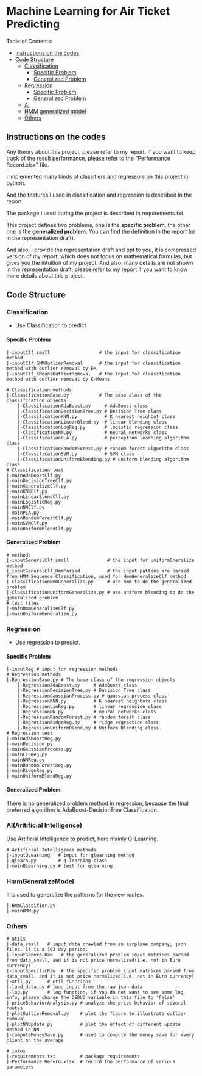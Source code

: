 # Machine Learning for Air Ticket Predicting

Table of Contents:
- [Instructions on the codes](#instruction)
- [Code Structure](#sturcture)
	- [Classification](#classifier)
		- [Specific Problem](#classifierspecific)
		- [Generalized Problem](#classifiergeneral)
	- [Regression](#regressor)
		- [Specific Problem](#regressorspecific)
		- [Generalized Problem](#regressorgeneral)
	- [AI](#ai)
	- [HMM generalized model](#hmmmodel)
	- [Others](#others)

<a name='instruction'></a>
## Instructions on the codes
Any theory about this project, please refer to my report. If you want to keep track of the result performance, please refer to the "Performance Record.xlsx" file.

I implemented many kinds of classifiers and regressors on this project in python.

And the features I used in classification and regression is described in the report.

The package I used during the project is described in requirements.txt.

This project defines two problems, one is the **specific problem**, the other one is the **generalized problem**. You can find the definition in the report (or in the representation draft).

And also, I provide the representation draft and ppt to you, it is compressed version of my report, which does not focus on mathematical formulas, but gives you the intuition of my project. And also, many details are not shown in the representation draft, please refer to my report if you want to know more details about this project.


<a name='structure'></a>
## Code Structure

<a name='classifier'></a>
### Classification
- Use Classification to predict

<a name='classifierspecific'></a>
#### Specific Problem
```
|-inputClf_small                  # the input for classification method
|-inputClf_GMMOutlierRemoval      # the input for classification method with outlier removal by EM
|-inputClf_KMeansOutlierRemoval   # the input for classification method with outlier removal by K-Means

# Classification methods
|-ClassificationBase.py           # The base class of the classification objects
	|-ClassificationAdaBoost.py     # AdaBoost class  
	|-ClassificationDecisionTree.py # Decision Tree class
	|-ClassificationKNN.py          # K nearest neighbot class
	|-ClassificationLinearBlend.py  # linear blending class
	|-ClassificationLogReg.py       # logistic regression class
	|-ClssificationNN.py            # neural networks class
	|-ClassificationPLA.py          # perceptron learning algorithm class
	|-ClassificationRandomForest.py # random forest algorithm class
	|-ClassificationSVM.py          # SVM class
	|-ClassificationUniformBlending.py # uniform blending algorithm class
# Classification test
|-mainAdaBoostClf.py
|-mainDecisionTreeClf.py
|-mainGeneralizeClf.py
|-mainKNNClf.py
|-mainLinearBlendClf.py
|-mainLogisticReg.py
|-mainNNClf.py
|-mainPLA.py
|-mainRandomForestClf.py
|-mainSVMClf.py
|-mainUniformBlendClf.py
```
<a name='classifiergeneral'></a>
#### Generalized Problem
```
# methods
|-inputGeneralClf_small              # the input for uniformGneralize method
|_inputGeneralClf_HmmParsed          # the input pattens are parsed from HMM Sequence Classification, used for HmmGeneralizeClf method       
|-ClassificationHmmGeneralize.py     # use hmm to do the generalized problem
|-ClassificationUniformGeneralize.py # use uniform blending to do the generalized problem
# test files
|-mainHmmGeneralizeClf.py
|-mainUniformGeneralize.py
```


<a name='regressor'></a>
### Regression
- Use regression to predict.

<a name='regressorspecific'></a>
#### Specific Problem
```  
|-inputReg # input for regression methods
# Regression methods
|-RegressionBase.py # The base class of the regression objects
	|-RegressionAdaBoost.py     # AdaBoost class
	|-RegressionDecisionTree.py # Decision Tree class
	|-RegressionGaussianProcess.py # gaussian process class
	|-RegressionKNN.py          # K nearest neighbors class
	|-RegressionLinReg.py       # linear regression class
	|-RegressionNN.py           # neural networks class
	|-RegressionRandomForest.py # random forest class
	|-RegressionRidgeReg.py     # ridge regression class
	|-RegressionUniformBlend.py # Uniform Blending class
# Regression test
|-mainAdaBoostReg.py
|-mainDecision.py
|-mainGaussianProcess.py
|-mainLinReg.py
|-mainNNReg.py
|-mainRandomForestReg.py
|-mainRidgeReg.py
|-mainUniformBlendReg.py
```
<a name='regressorgeneral'></a>
#### Generalized Problem
There is no generalized problem method in regression, because the final preferred algorithm is AdaBoost-DecisionTree Classification.

<a name='ai'></a>
### AI(Aritificial Intelligence)
Use Artificial Intelligence to predict, here mainly Q-Learning.
```
# Artificial Intelligence methods
|-inputQLearning   # input for qlearning method
|-qlearn.py        # q learning class
|-mainQLearning.py # test for qlearning

```
<a name='hmmmodel'></a>
### HmmGeneralizeModel
It is used to generalize the patterns for the new routes.
```
|-HmmClassifier.py
|-mainHMM.py
```

<a name='others'></a>
### Others
```
# utils
|-data_small   # input data crawled from an airplane company, json files. It is a 103 day period.
|-inputGeneralRaw   # the generalized problem input matrices parsed from data_small, and it is not price normalized(i.e. not in Euro currency)
|-inputSpecificRaw  # the specific problem input matrices parsed from data_small, and it is not price normalized(i.e. not in Euro currency)  
|-util.py      # util functions
|-load_data.py # load input from the raw json data
|-log.py       # log function, if you do not want to see some log info, please change the DEBUG variable in this file to 'False'   
|-priceBehaviorAnalysis.py # analyze the price behavior of several routes
|-plotOutlierRemoval.py    # plot the figure to illustrate outlier removal
|-plotNNUpdate.py          # plot the effect of different update method in NN
|-computeMoneySave.py      # used to compute the money save for every client on the average

# infos
|-requirements.txt         # package requirements
|-Performance Record.xlsx  # record the performance of various parameters
```
